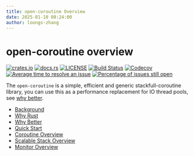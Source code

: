 ```yaml
---
title: open-coroutine Overview
date: 2025-01-10 08:24:00
author: loongs-zhang
---
```


# open-coroutine overview

[![crates.io](https://img.shields.io/crates/v/open-coroutine.svg)](https://crates.io/crates/open-coroutine)
[![docs.rs](https://img.shields.io/badge/docs-release-blue)](https://docs.rs/open-coroutine)
[![LICENSE](https://img.shields.io/github/license/acl-dev/open-coroutine.svg?style=flat-square)](https://github.com/acl-dev/open-coroutine/blob/master/LICENSE-APACHE)
[![Build Status](https://github.com/acl-dev/open-coroutine/workflows/CI/badge.svg)](https://github.com/acl-dev/open-coroutine/actions)
[![Codecov](https://codecov.io/github/acl-dev/open-coroutine/graph/badge.svg?token=MSM3R7CBEX)](https://codecov.io/github/acl-dev/open-coroutine)
[![Average time to resolve an issue](http://isitmaintained.com/badge/resolution/acl-dev/open-coroutine.svg)](http://isitmaintained.com/project/acl-dev/open-coroutine "Average time to resolve an issue")
[![Percentage of issues still open](http://isitmaintained.com/badge/open/acl-dev/open-coroutine.svg)](http://isitmaintained.com/project/acl-dev/open-coroutine "Percentage of issues still open")

The `open-coroutine` is a simple, efficient and generic stackfull-coroutine library, you can use this as a performance
replacement for IO thread pools, see [why better](../en/why-better.md).

[//]: # (todo 增加英文版本的文档)

- [Background](../../../docs/cn/background.md)
- [Why Rust](../../../docs/cn/why-rust.md)
- [Why Better](../en/why-better.md)
- [Quick Start](../../../README.md)
- [Coroutine Overview](../en/coroutine.md)
- [Scalable Stack Overview](../en/scalable-stack.md)
- [Monitor Overview](../en/monitor.md)
